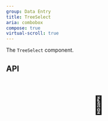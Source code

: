 ```yaml
---
group: Data Entry
title: TreeSelect
aria: combobox
compose: true
virtual-scroll: true
---
```


The `TreeSelect` component.

## API

<div style="padding: 40px 0;font-size: 48px; text-align: center;">🚧</div>
